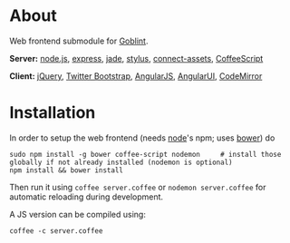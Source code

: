 # About
Web frontend submodule for [Goblint](https://github.com/vogler/analyzer).

__Server:__
[node.js](http://nodejs.org/),
[express](http://expressjs.com/),
[jade](http://jade-lang.com/),
[stylus](http://learnboost.github.com/stylus/),
[connect-assets](https://github.com/adunkman/connect-assets),
[CoffeeScript](http://coffeescript.org/)

__Client:__
[jQuery](http://jquery.com/),
[Twitter Bootstrap](http://getbootstrap.com/),
[AngularJS](http://angularjs.org/),
[AngularUI](http://angular-ui.github.io/),
[CodeMirror](http://codemirror.net/)

# Installation
In order to setup the web frontend (needs [node](http://nodejs.org/)'s npm; uses [bower](http://bower.io/)) do

    sudo npm install -g bower coffee-script nodemon     # install those globally if not already installed (nodemon is optional)
    npm install && bower install

Then run it using `coffee server.coffee` or `nodemon server.coffee` for automatic reloading during development.

A JS version can be compiled using:

    coffee -c server.coffee
